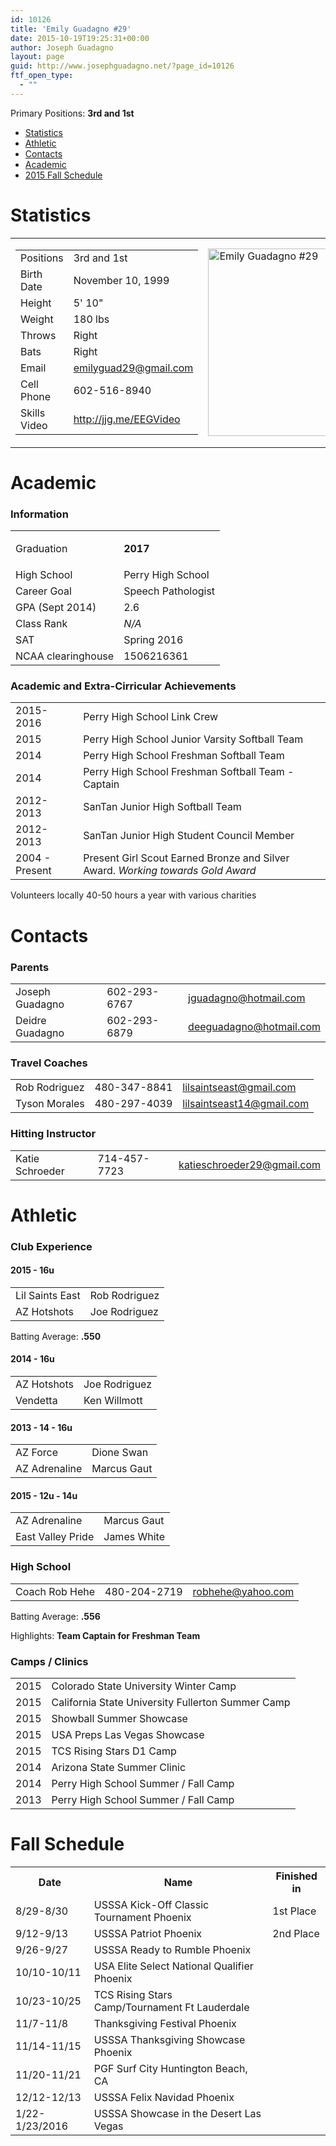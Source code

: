```yaml
---
id: 10126
title: 'Emily Guadagno #29'
date: 2015-10-19T19:25:31+00:00
author: Joseph Guadagno
layout: page
guid: http://www.josephguadagno.net/?page_id=10126
ftf_open_type:
  - ""
---
```

<p class="lead">Primary Positions: <strong>3rd and 1st</strong></p>

<ul class="list-inline">
	<li><a href="#Statistics">Statistics</a></li>
	<li><a href="#Athletic">Athletic</a></li>
	<li><a href="#Contacts">Contacts</a></li>
	<li><a href="#Academic">Academic</a></li>
	<li><a href="#FallSchedule">2015 Fall Schedule</a></li>
</ul>
<h1><a name="Statisttics"></a>Statistics</h1>
<table>
<tbody>
<tr>
<td class="col-lg-8">
<table class="table table-striped table-bordered">
<tbody>
<tr>
<td class="col-lg-6">Positions</td>
<td class="col-lg-6">3rd and 1st</td>
</tr>
<tr>
<td class="col-lg-6">Birth Date</td>
<td class="col-lg-6">November 10, 1999</td>
</tr>
<tr>
<td class="col-lg-6">Height</td>
<td class="col-lg-6">5' 10"</td>
</tr>
<tr>
<td class="col-lg-6">Weight</td>
<td class="col-lg-6">180 lbs</td>
</tr>
<tr>
<td class="col-lg-6">Throws</td>
<td class="col-lg-6">Right</td>
</tr>
<tr>
<td class="col-lg-6">Bats</td>
<td class="col-lg-6">Right</td>
</tr>
<tr>
<td class="col-lg-6">Email</td>
<td class="col-lg-6"><a href="mailtp:emilyguad29@gmail.com">emilyguad29@gmail.com</a></td>
</tr>
<tr>
<td class="col-lg-6">Cell Phone</td>
<td class="col-lg-6">602-516-8940</td>
</tr>
<tr>
<td class="col-lg-6">Skills Video</td>
<td class="col-lg-6"><a href="http://jjg.me/EEGVideo" target="_blank">http://jjg.me/EEGVideo</a></td>
</tr>
</tbody>
</table>
</td>
<td class="&quot;col-lg-4"><img class="alignnone size-medium wp-image-10127" src="http://www.josephguadagno.net/wp-content/uploads/2015/10/Emily-HotShots-215x300.png" alt="Emily Guadagno #29" width="215" height="300" /></td>
</tr>
</tbody>
</table>
<h1><a name="Academic"></a>Academic</h1>
<h3>Information</h3>
<table class="table table-striped table-condensed">
<tbody>
<tr>
<td>Graduation</td>
<td>
<p class="lead"><strong>2017</strong></p>
</td>
</tr>
<tr>
<td>High School</td>
<td>Perry High School</td>
</tr>
<tr>
<td>Career Goal</td>
<td>Speech Pathologist</td>
</tr>
<tr>
<td>GPA (Sept 2014)</td>
<td>2.6</td>
</tr>
<tr>
<td>Class Rank</td>
<td><i>N/A</i></td>
</tr>
<tr>
<td>SAT</td>
<td>Spring 2016</td>
</tr>
<tr>
<td>NCAA clearinghouse</td>
<td>1506216361</td>
</tr>
</tbody>
</table>
<h3>Academic and Extra-Cirricular Achievements</h3>
<table class="table table-striped table-bordered">
<tbody>
<tr>
<td>2015-2016</td>
<td>Perry High School Link Crew</td>
</tr>
<tr>
<td>2015</td>
<td>Perry High School Junior Varsity Softball Team</td>
</tr>
<tr>
<td>2014</td>
<td>Perry High School Freshman Softball Team</td>
</tr>
<tr>
<td>2014</td>
<td>Perry High School Freshman Softball Team - Captain</td>
</tr>
<tr>
<td>2012-2013</td>
<td>SanTan Junior High Softball Team</td>
</tr>
<tr>
<td>2012-2013</td>
<td>SanTan Junior High Student Council Member</td>
</tr>
<tr>
<td>2004 - Present</td>
<td>Present Girl Scout Earned Bronze and Silver Award. <i>Working towards Gold Award</i></td>
</tr>
</tbody>
</table>
Volunteers locally 40-50 hours a year with various charities
<h1><a name="Contacts"></a>Contacts</h1>
<h3>Parents</h3>
<table class="table table-striped table-bordered">
<tbody>
<tr>
<td class="col-lg-4">Joseph Guadagno</td>
<td class="col-lg-4">602-293-6767</td>
<td class="col-lg-4"><a href="mailto:jguadagno@hotmail.com">jguadagno@hotmail.com</a></td>
</tr>
<tr>
<td class="col-lg-4">Deidre Guadagno</td>
<td class="col-lg-4">602-293-6879</td>
<td class="col-lg-4"><a href="mailto:deeguadagno@hotmail.com">deeguadagno@hotmail.com</a></td>
</tr>
</tbody>
</table>
<h3>Travel Coaches</h3>
<table class="table table-striped table-bordered">
<tbody>
<tr>
<td class="col-lg-4">Rob Rodriguez</td>
<td class="col-lg-4">480-347-8841</td>
<td class="col-lg-4"><a href="mailto:lilsaintseast@gmail.com">lilsaintseast@gmail.com</a></td>
</tr>
<tr>
<td class="col-lg-4">Tyson Morales</td>
<td class="col-lg-4">480-297-4039</td>
<td class="col-lg-4"><a href="mailto:lilsaintseast14@gmail.com">lilsaintseast14@gmail.com</a></td>
</tr>
</tbody>
</table>
<h3>Hitting Instructor</h3>
<table class="table table-striped table-bordered">
<tbody>
<tr>
<td class="col-lg-4">Katie Schroeder</td>
<td class="col-lg-4">714-457-7723</td>
<td class="col-lg-4"><a href="mailto:katieschroeder29@gmail.com">katieschroeder29@gmail.com</a></td>
</tr>
</tbody>
</table>
<h1><a name="Atlethic"></a>Athletic</h1>
<h3>Club Experience</h3>
<h4>2015 - 16u</h4>
<table class="table table-striped table-bordered">
<tbody>
<tr>
<td class="col-lg-6">Lil Saints East</td>
<td class="col-lg-6">Rob Rodriguez</td>
</tr>
<tr>
<td class="col-lg-6">AZ Hotshots</td>
<td class="col-lg-6">Joe Rodriguez</td>
</tr>
</tbody>
</table>
Batting Average: <strong>.550</strong>
<h4>2014 - 16u</h4>
<table class="table table-striped table-bordered">
<tbody>
<tr>
<td class="col-lg-6">AZ Hotshots</td>
<td class="col-lg-6">Joe Rodriguez</td>
</tr>
<tr>
<td class="col-lg-6">Vendetta</td>
<td class="col-lg-6">Ken Willmott</td>
</tr>
</tbody>
</table>
<h4>2013 - 14 - 16u</h4>
<table class="table table-striped table-bordered">
<tbody>
<tr>
<td class="col-lg-6">AZ Force</td>
<td class="col-lg-6">Dione Swan</td>
</tr>
<tr>
<td class="col-lg-6">AZ Adrenaline</td>
<td class="col-lg-6">Marcus Gaut</td>
</tr>
</tbody>
</table>
<h4>2015 - 12u - 14u</h4>
<table class="table table-striped table-bordered">
<tbody>
<tr>
<td class="col-lg-6">AZ Adrenaline</td>
<td class="col-lg-6">Marcus Gaut</td>
</tr>
<tr>
<td class="col-lg-6">East Valley Pride</td>
<td class="col-lg-6">James White</td>
</tr>
</tbody>
</table>
<h3>High School</h3>
<table class="table table-striped table-bordered">
<tbody>
<tr>
<td>Coach Rob Hehe</td>
<td>480-204-2719</td>
<td><a href="mailto:robhehe@yahoo.com">robhehe@yahoo.com</a></td>
</tr>
</tbody>
</table>
Batting Average: <strong>.556</strong>

Highlights: <strong>Team Captain for Freshman Team</strong>
<h3>Camps / Clinics</h3>
<table class="table table-striped table-bordered">
<tbody>
<tr>
<td>2015</td>
<td>Colorado State University Winter Camp</td>
</tr>
<tr>
<td>2015</td>
<td>California State University Fullerton Summer Camp</td>
</tr>
<tr>
<td>2015</td>
<td>Showball Summer Showcase</td>
</tr>
<tr>
<td>2015</td>
<td>USA Preps Las Vegas Showcase</td>
</tr>
<tr>
<td>2015</td>
<td>TCS Rising Stars D1 Camp</td>
</tr>
<tr>
<td>2014</td>
<td>Arizona State Summer Clinic</td>
</tr>
<tr>
<td>2014</td>
<td>Perry High School Summer / Fall Camp</td>
</tr>
<tr>
<td>2013</td>
<td>Perry High School Summer / Fall Camp</td>
</tr>
</tbody>
</table>
<h1><a name="FallSchedule"></a>Fall Schedule</h1>
<table class="table table-striped table-bordered">
<tbody>
<tr>
<th>Date</th>
<th>Name</th>
<th>Finished in</th>
</tr>
<tr>
<td>8/29-8/30</td>
<td>USSSA Kick-Off Classic Tournament Phoenix</td>
<td>1st Place</td>
</tr>
<tr>
<td>9/12-9/13</td>
<td>USSSA Patriot Phoenix</td>
<td>2nd Place</td>
</tr>
<tr>
<td>9/26-9/27</td>
<td>USSSA Ready to Rumble Phoenix</td>
<td></td>
</tr>
<tr>
<td>10/10-10/11</td>
<td>USA Elite Select National Qualifier Phoenix</td>
<td></td>
</tr>
<tr>
<td>10/23-10/25</td>
<td>TCS Rising Stars Camp/Tournament Ft Lauderdale</td>
<td></td>
</tr>
<tr>
<td>11/7-11/8</td>
<td>Thanksgiving Festival Phoenix</td>
<td></td>
</tr>
<tr>
<td>11/14-11/15</td>
<td>USSSA Thanksgiving Showcase Phoenix</td>
<td></td>
</tr>
<tr>
<td>11/20-11/21</td>
<td>PGF Surf City Huntington Beach, CA</td>
<td></td>
</tr>
<tr>
<td>12/12-12/13</td>
<td>USSSA Felix Navidad Phoenix</td>
<td></td>
</tr>
<tr>
<td>1/22-1/23/2016</td>
<td>USSSA Showcase in the Desert Las Vegas</td>
<td></td>
</tr>
</tbody>
</table>